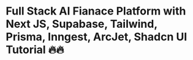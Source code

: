 # Full Stack AI Fianace Platform with Next JS, Supabase, Tailwind, Prisma, Inngest, ArcJet, Shadcn UI Tutorial 🔥🔥